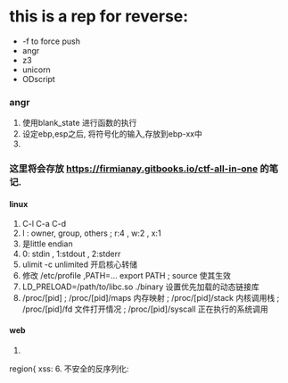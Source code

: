 # this is a rep for reverse:
+ -f to force push
+ angr
+ z3
+ unicorn
+ ODscript

### angr
1. 使用blank_state 进行函数的执行
2. 设定ebp,esp之后, 将符号化的输入,存放到ebp-xx中
3. 

### 这里将会存放 https://firmianay.gitbooks.io/ctf-all-in-one 的笔记.
#### linux
1. C-l  C-a  C-d
2. l : owner, group, others ;  r:4 , w:2 , x:1
3. 是little endian
4. 0: stdin , 1:stdout , 2:stderr
5. ulimit -c  unlimited  开启核心转储
6. 修改 /etc/profile ,PATH=... export PATH ; source 使其生效
7. LD_PRELOAD=/path/to/libc.so ./binary 设置优先加载的动态链接库
8. /proc/[pid] ; /proc/[pid]/maps 内存映射 ; /proc/[pid]/stack 内核调用栈 ; /proc/[pid]/fd 文件打开情况 ; /proc/[pid]/syscall  正在执行的系统调用
#### web
1. 
region{
xss:<script>，定义客户端脚本
<img src=>，规定显示图像的 URL
<body background=>，规定文档背景图像URL
<body onload=>，body标签的事件属性
<input onfocus= autofocus>，form表单的事件属性
<button onclick=>，击键的事件属性
<link href=>，定义外部资源链接
<object data=>，定义引用对象数据的 URL
<svg onload=>，定义SVG资源引用
}region
##### server
1. Nginx文件后缀解析特性:cgi.fix_pathinfo = 1 
2. IIS 短文件名爆破;6.0解析时忽略分号;存在1的CGI解析特性
3. 通过http头识别;目录;后缀;会话令牌 得到服务器指纹
##### OWASP TOP 10
1. 注入:sql;系统命令;表达式语言(java);服务端模板
2. 失效的身份认证;敏感数据泄露(github搜索口令或关键字);失效的访问控制(及用户权限跨越)
3. XML外部实体  
    <!DOCTYPE foo [ <!ENTITY xxe SYSTEM "file:///etc/passwd"> ]><c>&xxe</c>
4. 安全配置错误(intitle:index of)
5. XSS:反射型;存储型;DOM型
    <script>alert(document.cookie)</script>
6. 不安全的反序列化:



